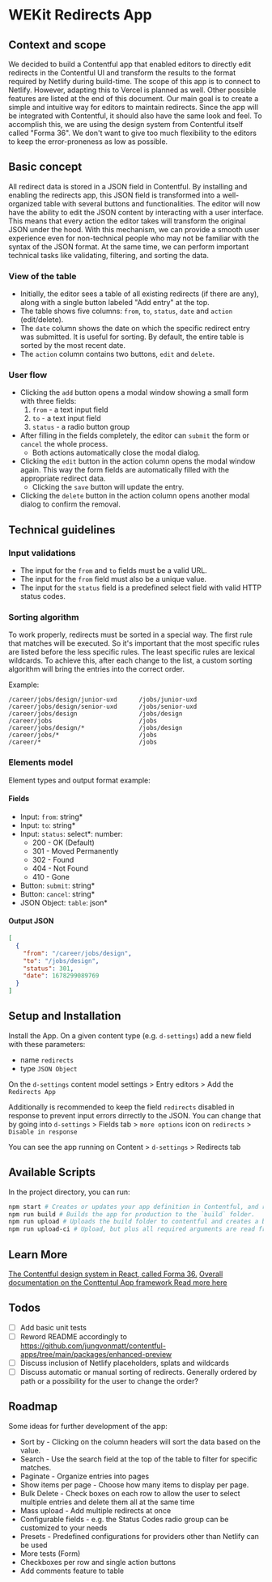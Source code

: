 # WEKit Redirects App

## Context and scope

We decided to build a Contentful app that enabled editors to directly edit redirects in the Contentful UI and transform the results to the format required by Netlify during build-time. The scope of this app is to connect to Netlify. However, adapting this to Vercel is planned as well. Other possible features are listed at the end of this document. Our main goal is to create a simple and intuitive way for editors to maintain redirects. Since the app will be integrated with Contentful, it should also have the same look and feel. To accomplish this, we are using the design system from Contentful itself called "Forma 36". We don't want to give too much flexibility to the editors to keep the error-proneness as low as possible.

## Basic concept

All redirect data is stored in a JSON field in Contentful. By installing and enabling the redirects app, this JSON field is transformed into a well-organized table with several buttons and functionalities. The editor will now have the ability to edit the JSON content by interacting with a user interface. This means that every action the editor takes will transform the original JSON under the hood. With this mechanism, we can provide a smooth user experience even for non-technical people who may not be familiar with the syntax of the JSON format. At the same time, we can perform important technical tasks like validating, filtering, and sorting the data.

### View of the table

* Initially, the editor sees a table of all existing redirects (if there are any), along with a single button labeled "Add entry" at the top.
* The table shows five columns: `from`, `to`, `status`, `date` and `action` (edit/delete).
* The `date` column shows the date on which the specific redirect entry was submitted. It is useful for sorting. By default, the entire table is sorted by the most recent date.
* The `action` column contains two buttons, `edit` and `delete`.

### User flow

* Clicking the `add` button opens a modal window showing a small form with three fields:
  1. `from` - a text input field
  2. `to` - a text input field
  3. `status` - a radio button group
* After filling in the fields completely, the editor can `submit` the form or `cancel` the whole process.
  * Both actions automatically close the modal dialog.
* Clicking the `edit` button in the action column opens the modal window again. This way the form fields are automatically filled with the appropriate redirect data.
  * Clicking the `save` button will update the entry.
* Clicking the `delete` button in the action column opens another modal dialog to confirm the removal.

## Technical guidelines

### Input validations

* The input for the `from` and `to` fields must be a valid URL.
* The input for the `from` field must also be a unique value.
* The input for the `status` field is a predefined select field with valid HTTP status codes.

### Sorting algorithm

To work properly, redirects must be sorted in a special way. The first rule that matches will be executed. So it's important that the most specific rules are listed before the less specific rules. The least specific rules are lexical wildcards. To achieve this, after each change to the list, a custom sorting algorithm will bring the entries into the correct order.

Example:
```
/career/jobs/design/junior-uxd      /jobs/junior-uxd
/career/jobs/design/senior-uxd      /jobs/senior-uxd
/career/jobs/design                 /jobs/design
/career/jobs                        /jobs
/career/jobs/design/*               /jobs/design
/career/jobs/*                      /jobs
/career/*                           /jobs
```

### Elements model

Element types and output format example:

#### Fields

- Input: `from`: string*
- Input: `to`: string*
- Input: `status`: select*: number:
  - 200 - OK (Default)
  - 301 - Moved Permanently
  - 302 - Found
  - 404 - Not Found
  - 410 - Gone
- Button: `submit`: string*
- Button: `cancel`: string*
- JSON Object: `table`: json*

#### Output JSON

```json
[
  {
    "from": "/career/jobs/design",
    "to": "/jobs/design",
    "status": 301,
    "date": 1678299089769
  }
]
```

## Setup and Installation
Install the App. On a given content type (e.g. `d-settings`) add a new field with these parameters:
- name `redirects`
- type `JSON Object`

On the `d-settings` content model settings > Entry editors > Add the `Redirects App`

Additionally is recommended to keep the field `redirects` disabled in response to prevent input errors dirrectly to the JSON. You can change that by going into `d-settings` > Fields tab > `more options` icon on `redirects` > `Disable in response`

You can see the app running on Content > `d-settings` > Redirects tab

## Available Scripts
In the project directory, you can run:

```bash
npm start # Creates or updates your app definition in Contentful, and runs the app in development mode.
npm run build # Builds the app for production to the `build` folder.
npm run upload # Uploads the build folder to contentful and creates a bundle that is automatically activated.
npm run upload-ci # Upload, but plus all required arguments are read from the environment variables
```

## Learn More
[The Contentful design system in React, called Forma 36.](https://f36.contentful.com/)
[Overall documentation on the Conttentul App framework ](https://www.contentful.com/developers/docs/extensibility/app-framework/create-contentful-app/)
[Read more here](https://www.contentful.com/developers/docs/extensibility/app-framework/tutorial/) 

## Todos
-[ ] Add basic unit tests
-[ ] Reword README accordingly to https://github.com/jungvonmatt/contentful-apps/tree/main/packages/enhanced-preview
-[ ] Discuss inclusion of Netlify placeholders, splats and wildcards 
-[ ] Discuss automatic or manual sorting of redirects. Generally ordered by path or a possibility for the user to change the order?

## Roadmap

Some ideas for further development of the app:

- Sort by - Clicking on the column headers will sort the data based on the value.
- Search - Use the search field at the top of the table to filter for specific matches.
- Paginate - Organize entries into pages
- Show items per page - Choose how many items to display per page.
- Bulk Delete - Check boxes on each row to allow the user to select multiple entries and delete them all at the same time
- Mass upload - Add multiple redirects at once
- Configurable fields - e.g. the Status Codes radio group can be customized to your needs
- Presets - Predefined configurations for providers other than Netlify can be used
- More tests (Form)
- Checkboxes per row and single action buttons
- Add comments feature to table